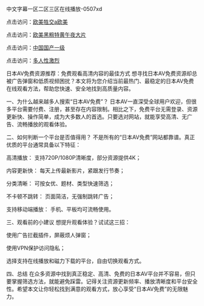 中文字幕一区二区三区在线播放-0507xd


点击访问：<a href="https://bsdf-5f5.pages.dev/">欧美牲交a欧美</a>

点击访问：<a href="https://cfad.pages.dev/">欧美黑粗特黄午夜大片</a>

点击访问：<a href="https://fdhf-454.pages.dev/">中国国产一级</a>

点击访问：<a href="https://vassv.pages.dev/">多人性激烈</a>

日本AV免费资源推荐：免费观看高清内容的最佳方式
想寻找日本AV免费资源却总被广告弹窗和低质视频困扰？本文将为您介绍当前最热门、最稳定的日本AV免费在线观看方法，帮助您快速、安全地找到高质量内容。

一、为什么越来越多人搜索“日本AV免费”？
日本AV一直深受全球用户欢迎，但很多平台需要付费、注册，甚至存在内容限制。相比之下，免费平台无需登录、资源更新快、操作简单，成为大多数人的首选。只要选对网站，就能享受高清、无广告、流畅播放的观看体验。

二、如何判断一个平台是否值得用？
不是所有的“日本AV免费”网站都靠谱。真正优质的平台通常具备以下特征：

高清播放： 支持720P/1080P清晰度，部分资源提供4K；

内容更新快： 每天上传最新影片，紧跟发行节奏；

分类清晰： 可按女优、题材、类型快速筛选；

不卡顿不跳转： 页面简洁，无强制跳转广告；

支持移动端播放： 手机、平板均可流畅使用。

三、观看前的小建议
想提升观看体验？试试这三招：

使用广告拦截插件，屏蔽烦人弹窗；

使用VPN保护访问隐私；

选择支持在线播放和磁力下载的平台，自由切换观看方式。

四、总结
在众多资源中找到真正稳定、高清、免费的日本AV平台并不容易，但只要掌握筛选方法，就能避免踩雷。记得关注资源更新频率、播放清晰度和平台安全性。希望本文让你轻松找到满意的观看方式，放心享受“日本AV免费”的无限魅力。

<span style="display:none;">[Canonical link](https://github.com/xd5624/45005 ）</span>
